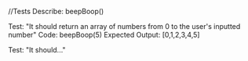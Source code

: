 //Tests
Describe: beepBoop()

Test: "It should return an array of numbers from 0 to the user's inputted number"
Code: beepBoop(5)
Expected Output: [0,1,2,3,4,5]

Test: "It should..."